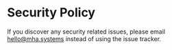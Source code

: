 # Security Policy

If you discover any security related issues, please email hello@mha.systems instead of using the issue tracker.
